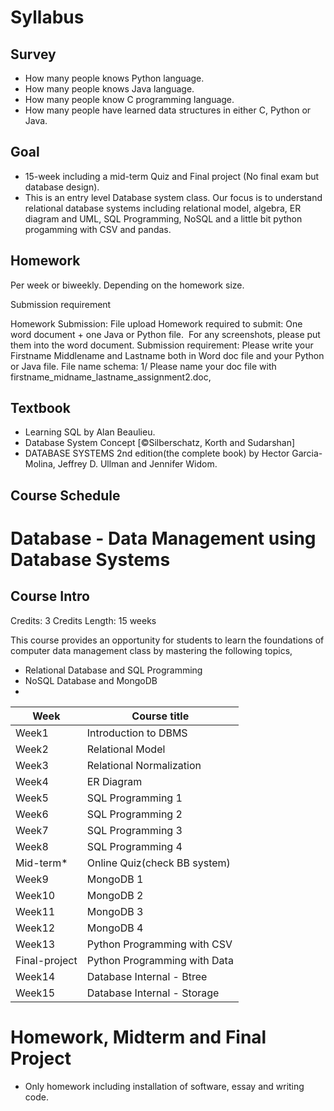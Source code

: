# Syllabus

## Survey

* How many people knows Python language.
* How many people knows Java language.
* How many people know C programming language.
* How many people have learned data structures in either C, Python or Java.

## Goal

* 15-week including a mid-term Quiz and Final project (No final exam but database design).
* This is an entry level Database system class. Our focus is to understand
 relational database systems including relational model, algebra, ER diagram and UML, SQL Programming, NoSQL and a little bit python progamming with CSV and pandas.

## Homework

Per week or biweekly. Depending on the homework size.

Submission requirement

Homework Submission: File upload
Homework required to submit: One word document + one Java or Python file. 
For any screenshots, please put them into the word document.
Submission requirement: Please write your Firstname Middlename and Lastname both in Word doc file and your Python or Java file.
File name schema:
1/ Please name your doc file with firstname_midname_lastname_assignment2.doc, 

## Textbook

* Learning SQL by Alan Beaulieu.
* Database System Concept [©Silberschatz, Korth and Sudarshan]
* DATABASE SYSTEMS 2nd edition(the complete book) by Hector Garcia-Molina, Jeffrey D. Ullman and Jennifer Widom.

## Course Schedule

# Database - Data Management using Database Systems

## Course Intro
Credits: 3 Credits
Length: 15 weeks

This course provides an opportunity for students to learn the foundations of computer data management class by mastering the following topics,

* Relational Database and SQL Programming
* NoSQL Database and MongoDB
*

| Week          | Course title                 |
|---------------|------------------------------|
| Week1         | Introduction to DBMS         |
| Week2         | Relational Model             |
| Week3         | Relational Normalization     |
| Week4         | ER Diagram                   |
| Week5         | SQL Programming 1            |
| Week6         | SQL Programming 2            |
| Week7         | SQL Programming 3            |
| Week8         | SQL Programming 4            |
| Mid-term*     | Online Quiz(check BB system) |
| Week9         | MongoDB 1                    |
| Week10        | MongoDB 2                    |
| Week11        | MongoDB 3                    |
| Week12        | MongoDB 4                    |
| Week13        | Python Programming with CSV  |
| Final-project | Python Programming with Data |
| Week14        | Database Internal - Btree    |
| Week15        | Database Internal - Storage  |

# Homework, Midterm and Final Project

* Only homework including installation of software, essay and writing code.
